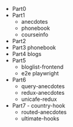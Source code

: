 - Part0
 - Part1
	 - anecdotes
	 - phonebook
	 - courseinfo
 - Part2
 - Part3 phonebook
 - Part4 blogs
 - Part5
   	 - bloglist-frontend
   	 - e2e playwright
 - Part6
   	 - query-anecdotes
   	 - redux-anecdotes
   	 - unicafe-redux
 - Part7
         - country-hook
   	 - routed-anecdotes
   	 - ultimate-hooks
